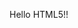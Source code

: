 <!DOCTYPE html>
<html>
   <head>
      <title>HTML Meta Tag</title>
      <meta http-equiv = "refresh" content = "2; url = https://www.google.com" />
   </head>
   <body>
      <p>Hello HTML5!!</p>
   </body>
</html>
